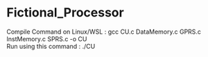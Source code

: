 # Fictional_Processor
Compile Command on Linux/WSL : gcc CU.c DataMemory.c GPRS.c InstMemory.c SPRS.c -o CU  
Run using this command : ./CU

